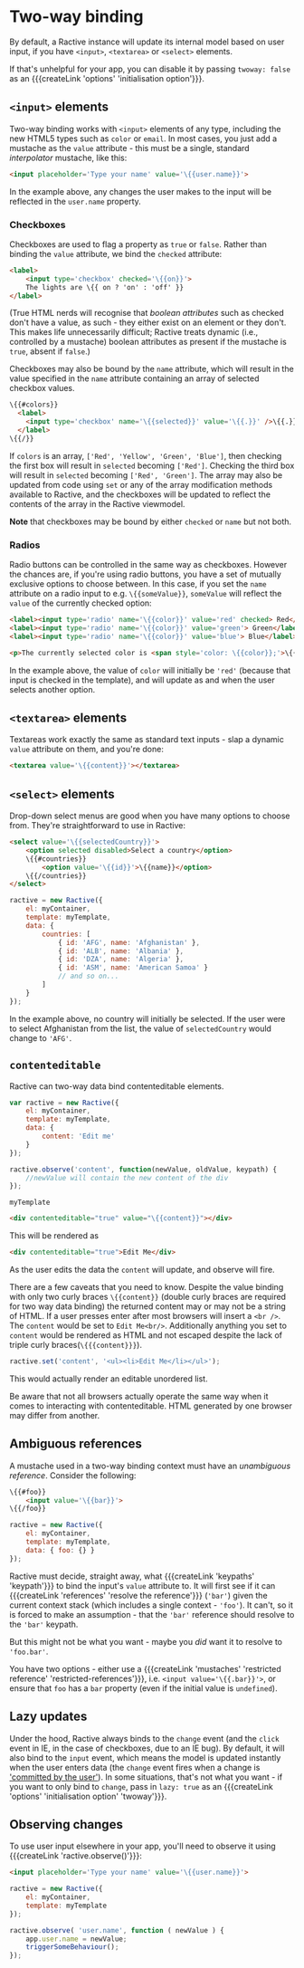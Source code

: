 # Two-way binding

By default, a Ractive instance will update its internal model based on user input, if you have `<input>`, `<textarea>` or `<select>` elements.

If that's unhelpful for your app, you can disable it by passing `twoway: false` as an {{{createLink 'options' 'initialisation option'}}}.


## `<input>` elements

Two-way binding works with `<input>` elements of any type, including the new HTML5 types such as `color` or `email`. In most cases, you just add a mustache as the `value` attribute - this must be a single, standard *interpolator* mustache, like this:

```html
<input placeholder='Type your name' value='\{{user.name}}'>
```

In the example above, any changes the user makes to the input will be reflected in the `user.name` property.

### Checkboxes

Checkboxes are used to flag a property as `true` or `false`. Rather than binding the `value` attribute, we bind the `checked` attribute:

```html
<label>
	<input type='checkbox' checked='\{{on}}'>
	The lights are \{{ on ? 'on' : 'off' }}
</label>
```

(True HTML nerds will recognise that *boolean attributes* such as checked don't have a value, as such - they either exist on an element or they don't. This makes life unnecessarily difficult; Ractive treats dynamic (i.e., controlled by a mustache) boolean attributes as present if the mustache is `true`, absent if `false`.)

Checkboxes may also be bound by the `name` attribute, which will result in the value specified in the `name` attribute containing an array of selected checkbox values.

```html
\{{#colors}}
  <label>
    <input type='checkbox' name='\{{selected}}' value='\{{.}}' />\{{.}}
  </label>
\{{/}}
```

If `colors` is an array, `['Red', 'Yellow', 'Green', 'Blue']`, then checking the first box will result in `selected` becoming `['Red']`. Checking the third box will result in `selected` becoming `['Red', 'Green']`. The array may also be updated from code using `set` or any of the array modification methods available to Ractive, and the checkboxes will be updated to reflect the contents of the array in the Ractive viewmodel.

**Note** that checkboxes may be bound by either `checked` or `name` but not both.

### Radios

Radio buttons can be controlled in the same way as checkboxes. However the chances are, if you're using radio buttons, you have a set of mutually exclusive options to choose between. In this case, if you set the `name` attribute on a radio input to e.g. `\{{someValue}}`, `someValue` will reflect the `value` of the currently checked option:

```html
<label><input type='radio' name='\{{color}}' value='red' checked> Red</label>
<label><input type='radio' name='\{{color}}' value='green'> Green</label>
<label><input type='radio' name='\{{color}}' value='blue'> Blue</label>

<p>The currently selected color is <span style='color: \{{color}};'>\{{color}}</span></p>
```

In the example above, the value of `color` will initially be `'red'` (because that input is checked in the template), and will update as and when the user selects another option.


## `<textarea>` elements

Textareas work exactly the same as standard text inputs - slap a dynamic `value` attribute on them, and you're done:

```html
<textarea value='\{{content}}'></textarea>
```


## `<select>` elements

Drop-down select menus are good when you have many options to choose from. They're straightforward to use in Ractive:

```html
<select value='\{{selectedCountry}}'>
	<option selected disabled>Select a country</option>
	\{{#countries}}
		<option value='\{{id}}'>\{{name}}</option>
	\{{/countries}}
</select>
```

```js
ractive = new Ractive({
	el: myContainer,
	template: myTemplate,
	data: {
		countries: [
			{ id: 'AFG', name: 'Afghanistan' },
			{ id: 'ALB', name: 'Albania' },
			{ id: 'DZA', name: 'Algeria' },
			{ id: 'ASM', name: 'American Samoa' }
			// and so on...
		]
	}
});
```

In the example above, no country will initially be selected. If the user were to select Afghanistan from the list, the value of `selectedCountry` would change to `'AFG'`.

## `contenteditable`

Ractive can two-way data bind contenteditable elements.

```js
var ractive = new Ractive({
	el: myContainer,
	template: myTemplate,
	data: {
		content: 'Edit me'
	}
});

ractive.observe('content', function(newValue, oldValue, keypath) {
	//newValue will contain the new content of the div
});
```

`myTemplate`
```html
<div contenteditable="true" value="\{{content}}"></div>
```

This will be rendered as
```html
<div contenteditable="true">Edit Me</div>
```

As the user edits the data the `content` will update, and observe will fire.

There are a few caveats that you need to know. Despite the value binding with only two curly braces `\{{content}}` (double curly braces are required for two way data binding) the returned content may or may not be a string of HTML. If a user presses enter after most browsers will insert a `<br />`. The `content` would be set to `Edit Me<br/>`. Additionally anything you set to `content` would be rendered as HTML and not escaped despite the lack of triple curly braces(`\{{{content}}}`).

```js
ractive.set('content', '<ul><li>Edit Me</li></ul>');
```
This would actually render an editable unordered list.

Be aware that not all browsers actually operate the same way when it comes to interacting with contenteditable. HTML generated by one browser may differ from another.

## Ambiguous references

A mustache used in a two-way binding context must have an *unambiguous reference*. Consider the following:

```html
\{{#foo}}
	<input value='\{{bar}}'>
\{{/foo}}
```

```js
ractive = new Ractive({
	el: myContainer,
	template: myTemplate,
	data: { foo: {} }
});
```

Ractive must decide, straight away, what {{{createLink 'keypaths' 'keypath'}}} to bind the input's `value` attribute to. It will first see if it can {{{createLink 'references' 'resolve the reference'}}} (`'bar'`) given the current context stack (which includes a single context - `'foo'`). It can't, so it is forced to make an assumption - that the `'bar'` reference should resolve to the `'bar'` keypath.

But this might not be what you want - maybe you *did* want it to resolve to `'foo.bar'`.

You have two options - either use a {{{createLink 'mustaches' 'restricted reference' 'restricted-references'}}}, i.e. `<input value='\{{.bar}}'>`, or ensure that `foo` has a `bar` property (even if the initial value is `undefined`).

## Lazy updates

Under the hood, Ractive always binds to the `change` event (and the `click` event in IE, in the case of checkboxes, due to an IE bug). By default, it will also bind to the `input` event, which means the model is updated instantly when the user enters data (the `change` event fires when a change is ['committed by the user'](https://developer.mozilla.org/en-US/docs/Web/Reference/Events/change)). In some situations, that's not what you want - if you want to only bind to `change`, pass in `lazy: true` as an {{{createLink 'options' 'initialisation option' 'twoway'}}}.

## Observing changes

To use user input elsewhere in your app, you'll need to observe it using {{{createLink 'ractive.observe()'}}}:

```html
<input placeholder='Type your name' value='\{{user.name}}'>
```

```js
ractive = new Ractive({
	el: myContainer,
	template: myTemplate
});

ractive.observe( 'user.name', function ( newValue ) {
	app.user.name = newValue;
	triggerSomeBehaviour();
});
```
